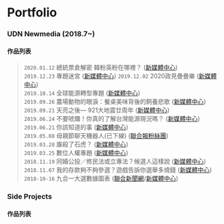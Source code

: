 # Portfolio

### UDN Newmedia (2018.7~)
#### 作品列表

>`2020.01.12` 總統票倉解密 韓粉英粉在哪裡？ ([新媒體中心](https://udn.com/newmedia/election2020/vote/))  
`2019.12.23` 專題迷宮 ([新媒體中心](https://udn.com/newmedia/2019/stories_review/))
`2019.12.02` 2020政見疊疊樂 ([新媒體中心](https://udn.com/newmedia/2019/votegame/))  
`2019.10.14` 全球能源轉型專題 ([新媒體中心](https://udn.com/newmedia/2019/global_energy_transition/))  
`2019.09.26` 農場動物的眼淚：餐桌美味背後的飼養悲歌 ([新媒體中心](https://udn.com/newmedia/2019/animal_welfare/))  
`2019.09.21` 天亮之後— 921大地震廿周年 ([新媒體中心](https://udn.com/newmedia/921/))  
`2019.06.24` 不要唬爛！你真的了解台灣能源現況嗎？ ([新媒體中心](https://udn.com/upf/newmedia/2019_data/energy/))  
`2019.06.21` 你該知道的事 ([新媒體中心](https://udn.com/upf/newmedia/2019_data/EVA_strike/))  
`2019.05.08` 母親節聊天機器人(已下線) ([聯合報粉絲團](https://www.facebook.com/udnplus/))  
`2019.03.28` 誰殺了石虎？ ([新媒體中心](https://udn.com/upf/newmedia/2019_data/leopardcat/))  
`2019.03.25` 數位人權專題 ([新媒體中心](https://udn.com/upf/newmedia/2019_data/digital_privacy/))  
`2018.11.19` 同婚公投／修民法或立專法？候選人這樣說 ([新媒體中心](https://udn.com/upf/newmedia/2018_data/same_sex_marriage_referendum/))  
`2018.11.07` 我的存款夠不夠參選？遊戲告訴你選舉多燒錢 ([新媒體中心](https://udn.com/upf/newmedia/2018_data/2018election/game1/))  
`2018-10-16` 九合一大選數據圖表 ([聯合新聞網](https://udn.com/vote2018/graphics)/[新媒體中心](https://udn.com/upf/newmedia/2018_data/2018election/index.html))  

### Side Projects
#### 作品列表
>